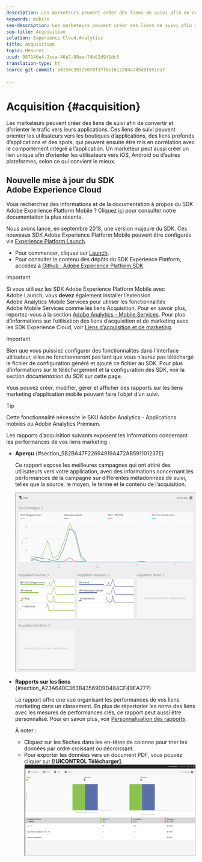 ```yaml
---
description: Les marketeurs peuvent créer des liens de suivi afin de convertir et d’orienter le trafic vers leurs applications. Ces liens de suivi peuvent orienter les utilisateurs vers les boutiques d’applications, des liens profonds d’applications et des spots, qui peuvent ensuite être mis en corrélation avec le comportement intégré à l’application. Un marketeur peut aussi créer un lien unique afin d’orienter les utilisateurs vers iOS, Android ou d’autres plateformes, selon ce qui convient le mieux.
keywords: mobile
seo-description: Les marketeurs peuvent créer des liens de suivi afin de convertir et d’orienter le trafic vers leurs applications. Ces liens de suivi peuvent orienter les utilisateurs vers les boutiques d’applications, des liens profonds d’applications et des spots, qui peuvent ensuite être mis en corrélation avec le comportement intégré à l’application. Un marketeur peut aussi créer un lien unique afin d’orienter les utilisateurs vers iOS, Android ou d’autres plateformes, selon ce qui convient le mieux.
seo-title: Acquisition
solution: Experience Cloud,Analytics
title: Acquisition
topic: Mesures
uuid: 987146e4-2cca-46e7-88aa-74b62d9f1dc5
translation-type: ht
source-git-commit: 54150c39325070f37f8e1612204a745d81551ea7

---
```



# Acquisition {#acquisition}

Les marketeurs peuvent créer des liens de suivi afin de convertir et d’orienter le trafic vers leurs applications. Ces liens de suivi peuvent orienter les utilisateurs vers les boutiques d’applications, des liens profonds d’applications et des spots, qui peuvent ensuite être mis en corrélation avec le comportement intégré à l’application. Un marketeur peut aussi créer un lien unique afin d’orienter les utilisateurs vers iOS, Android ou d’autres plateformes, selon ce qui convient le mieux.

## Nouvelle mise à jour du SDK Adobe Experience Cloud

Vous recherchez des informations et de la documentation à propos du SDK Adobe Experience Platform Mobile ? Cliquez [ici](https://aep-sdks.gitbook.io/docs/) pour consulter notre documentation la plus récente.

Nous avons lancé, en septembre 2018, une version majeure du SDK. Ces nouveaux SDK Adobe Experience Platform Mobile peuvent être configurés via [Experience Platform Launch](https://www.adobe.com/fr/experience-platform/launch.html).

* Pour commencer, cliquez sur [Launch](https://launch.adobe.com/).
* Pour consulter le contenu des dépôts du SDK Experience Platform, accédez à [Github : Adobe Experience Platform SDK](https://github.com/Adobe-Marketing-Cloud/acp-sdks).

>[!IMPORTANT]
>
> Si vous utilisez les SDK Adobe Experience Platform Mobile avec Adobe Launch, vous **devez** également installer l’extension Adobe Analytics Mobile Services pour utiliser les fonctionnalités Adobe Mobile Services comme les liens Acquisition. Pour en savoir plus, reportez-vous à la section [Adobe Analytics - Mobile Services](https://aep-sdks.gitbook.io/docs/using-mobile-extensions/adobe-analytics-mobile-services). Pour plus d’informations sur l’utilisation des liens d’acquisition et de marketing avec les SDK Experience Cloud, voir [Liens d’acquisition et de marketing](https://aep-sdks.gitbook.io/docs/using-mobile-extensions/adobe-analytics-mobile-services#acquisition-and-marketing-links).

>[!IMPORTANT]
>
>Bien que vous puissiez configurer des fonctionnalités dans l’interface utilisateur, elles ne fonctionneront pas tant que vous n’aurez pas téléchargé le fichier de configuration généré et ajouté ce fichier au SDK. Pour plus d’informations sur le téléchargement et la configuration des SDK, voir la section *documentation du SDK* sur cette page.

Vous pouvez créer, modifier, gérer et afficher des rapports sur les liens marketing d’application mobile pouvant faire l’objet d’un suivi.

>[!TIP]
>
>Cette fonctionnalité nécessite le SKU Adobe Analytics - Applications mobiles ou Adobe Analytics Premium.

Les rapports d’acquisition suivants exposent les informations concernant les performances de vos liens marketing :

* **Aperçu** {#section_5B2BA47F22694919A472AB591101237E}

   Ce rapport expose les meilleures campagnes qui ont attiré des utilisateurs vers votre application, avec des informations concernant les performances de la campagne sur différentes métadonnées de suivi, telles que la source, le moyen, le terme et le contenu de l’acquisition.

   ![](assets/acquisition_overview.png)

* **Rapports sur les liens** {#section_A23A640C363B43569D9D484CF49EA277}

   Le rapport offre une vue organisant les performances de vos liens marketing dans un classement. En plus de répertorier les noms des liens avec les mesures de performances clés, ce rapport peut aussi être personnalisé. Pour en savoir plus, voir [Personnalisation des rapports](/help/using/usage/reports-customize/t-reports-customize.md).

   À noter :

   * Cliquez sur les flèches dans les en-têtes de colonne pour trier les données par ordre croissant ou décroissant.
   * Pour exporter les données vers un document PDF, vous pouvez cliquer sur **[!UICONTROL Télécharger]**.
   ![](assets/acquisition_name.png)
